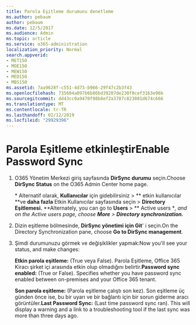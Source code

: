 ```yaml
---
title: Parola Eşitleme durumunu denetleme
ms.author: pebaum
author: pebaum
ms.date: 12/5/2017
ms.audience: Admin
ms.topic: article
ms.service: o365-administration
localization_priority: Normal
search.appverid:
- MET150
- MOE150
- MEW150
- MED150
- MBS150
ms.assetid: 7aa9628f-c551-4d73-b966-29f47c2b3f43
ms.openlocfilehash: 735604a097b6b86bd39207de230f8cef3163e96b
ms.sourcegitcommit: dd43cc0a9470f98b8ef2a3787c823801d674c666
ms.translationtype: MT
ms.contentlocale: tr-TR
ms.lasthandoff: 02/12/2019
ms.locfileid: "29929396"
---
```

# <a name="enable-password-sync"></a><span data-ttu-id="b985e-102">Parola Eşitleme etkinleştir</span><span class="sxs-lookup"><span data-stu-id="b985e-102">Enable Password Sync</span></span>

1.  <span data-ttu-id="b985e-103">O365 Yönetim Merkezi giriş sayfasında **DirSync durumu** seçin.</span><span class="sxs-lookup"><span data-stu-id="b985e-103">Choose **DirSync Status** on the O365 Admin Center home page.</span></span> 
    
     <span data-ttu-id="b985e-104">\* Alternatif olarak, **Kullanıcılar** için gidebilirsiniz \> \*\* etkin kullanıcılar \*\*ve **daha fazla** Etkin Kullanıcılar sayfasında seçin \> **Directory Eşitlemesi.** \*</span><span class="sxs-lookup"><span data-stu-id="b985e-104">\*Alternately, you can go to **Users** \> \*\* Active users \**, and on the Active users page, choose **More** \> **Directory synchronization.***</span></span> 
    
2. <span data-ttu-id="b985e-105">Dizin eşitleme bölmesinde, **DirSync yönetimi için Git**' i seçin.</span><span class="sxs-lookup"><span data-stu-id="b985e-105">On the Directory Synchronization pane, choose **Go to DirSync management**.</span></span> 
    
3. <span data-ttu-id="b985e-106">Şimdi durumunuzu görmek ve değişiklikler yapmak:</span><span class="sxs-lookup"><span data-stu-id="b985e-106">Now you'll see your status, and make changes:</span></span>
    
    <span data-ttu-id="b985e-p101">**Etkin parola eşitleme:** (True veya False). Parola Eşitleme, Office 365 Kiracı şirket içi arasında etkin olup olmadığını belirtir.</span><span class="sxs-lookup"><span data-stu-id="b985e-p101">**Password sync enabled:** (True or False). Specifies whether you have password sync enabled between on-premises and your Office 365 tenant.</span></span> 
    
    <span data-ttu-id="b985e-p102">**Son parola eşitleme:** (Parola eşitleme çalıştı son kez). Son eşitleme üç günden önce ise, bu bir uyarı ve bir bağlantı için bir sorun giderme aracı görüntüler.</span><span class="sxs-lookup"><span data-stu-id="b985e-p102">**Last Password Sync:** (Last time password sync ran). This will display a warning and a link to a troubleshooting tool if the last sync was more than three days ago.</span></span> 
    

